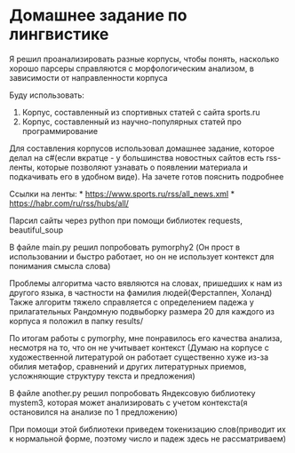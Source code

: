 # Домашнее задание по лингвистике

Я решил проанализировать разные корпусы, чтобы понять, насколько хорошо парсеры справляются с морфологическим анализом, в зависимости от направленности корпуса

Буду использовать:
 1. Корпус, составленный из спортивных статей с сайта sports.ru
 2. Корпус, составленный из научно-популярных статей про программирование

Для составления корпусов использовал домашнее задание, которое делал на c#(если вкратце - у большинства новостных сайтов есть rss-ленты, которые позволяют узнавать о появлении материала и подкачивать его в удобном виде). На зачете готов пояснить подробнее

Ссылки на ленты: 
    * https://www.sports.ru/rss/all_news.xml
    * https://habr.com/ru/rss/hubs/all/

Парсил сайты через python при помощи библиотек requests, beautiful_soup

В файле main.py решил попробовать pymorphy2 (Он прост в использовании и быстро работает, но он не использует контекст для понимания смысла слова)

Проблемы алгоритма часто вявляются на словах, пришедших к нам из другого языка, в частности на фамилия людей(Ферстаппен, Холанд)
Также алгоритм тяжело справляется с определением падежа у прилагательных
Рандомную подвыборку размера 20 для каждого из корпуса я положил в папку results/

По итогам работы с pymorphy, мне понравилось его качества анализа, несмотря на то, что он не учитывает контекст
(Думаю на корпусе с художественной литературой он работает существенно хуже из-за обилия метафор, сравнений и других литературных приемов, усложняющие структуру текста и предложения)

В файле another.py решил попробовать Яндексовую библиотеку mystem3, которая может анализировать с учетом контекста(я остановился на анализе по 1 предложению)

При помощи этой библиотеки приведем токенизацию слов(приводит их к нормальной форме, поэтому число и падеж здесь не рассматриваем)

